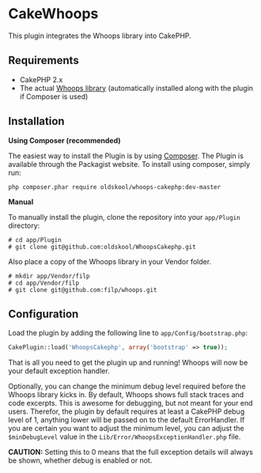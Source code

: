 CakeWhoops
==========

This plugin integrates the Whoops library into CakePHP.

Requirements
------------

* CakePHP 2.x
* The actual [Whoops library](http://filp.github.io/whoops/) (automatically installed along with the plugin if Composer is used)

Installation
------------

**Using Composer (recommended)**

The easiest way to install the Plugin is by using [Composer](https://getcomposer.org/).
The Plugin is available through the Packagist website. To install using composer, simply run:

```
php composer.phar require oldskool/whoops-cakephp:dev-master
```

**Manual**

To manually install the plugin, clone the repository into your `app/Plugin` directory:

```
# cd app/Plugin
# git clone git@github.com:oldskool/WhoopsCakephp.git
```

Also place a copy of the Whoops library in your Vendor folder.

```
# mkdir app/Vendor/filp
# cd app/Vendor/filp
# git clone git@github.com:filp/whoops.git
```

Configuration
-------------

Load the plugin by adding the following line to `app/Config/bootstrap.php`:

```php
CakePlugin::load('WhoopsCakephp', array('bootstrap' => true));
```

That is all you need to get the plugin up and running! Whoops will now be your default exception handler.

Optionally, you can change the minimum debug level required before the Whoops library kicks in.
By default, Whoops shows full stack traces and code excerpts. This is awesome for debugging, but not meant for your end users.
Therefor, the plugin by default requires at least a CakePHP debug level of 1, anything lower will be passed on to the default ErrorHandler.
If you are certain you want to adjust the minimum level, you can adjust the `$minDebugLevel` value in the `Lib/Error/WhoopsExceptionHandler.php` file.

**CAUTION:** Setting this to 0 means that the full exception details will always be shown, whether debug is enabled or not.
